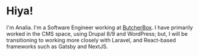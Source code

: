# Hiya!

I'm Analia. I'm a Software Engineer working at [ButcherBox](https://butcherbox.com/). 
I have primarily worked in the CMS space, using Drupal 8/9 and WordPress; but, I will be transitioning to working more closely with Laravel, and 
React-based frameworks such as Gatsby and NextJS.
